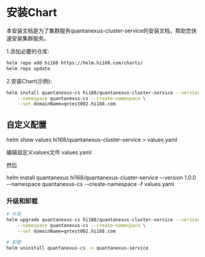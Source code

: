 # 安装Chart

本安装文档是为了集群服务quantanexus-cluster-service的安装文档，帮助您快速安装集群服务。

1.添加必要的仓库:

```bash
helm repo add hi168 https://helm.hi168.com/charts/
helm repo update
```

2.安装Chart(示例):

```bash
helm install quantanexus-cs hi168/quantanexus-cluster-service --version 1.0.0 \
    --namespace quantanexus-cs --create-namespace \
    --set domainName=qntest002.hi168.com 
```

## 自定义配置

helm show values hi168/quantanexus-cluster-service > values.yaml

编辑自定义values文件 values.yaml

然后

helm install quantanexus hi168/quantanexus-cluster-service --version 1.0.0 \
    --namespace quantanexus-cs --create-namespace
    -f values.yaml

### 升级和卸载

```bash
# 升级
helm upgrade quantanexus-cs hi168/quantanexus-cluster-service --version 1.0.0 \
    --namespace quantanexus-cs --create-namespace \
    --set domainName=qntest002.hi168.com 

# 卸载
helm uninstall quantanexus-cs -n quantanexus-service
```
